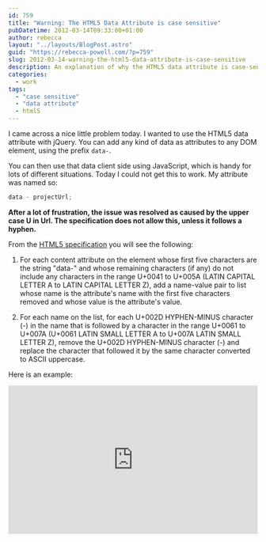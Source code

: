 ```yaml
---
id: 759
title: "Warning: The HTML5 Data Attribute is case sensitive"
pubDatetime: 2012-03-14T09:33:00+01:00
author: rebecca
layout: "../layouts/BlogPost.astro"
guid: "https://rebecca-powell.com/?p=759"
slug: 2012-03-14-warning-the-html5-data-attribute-is-case-sensitive
description: An explanation of why the HTML5 data attribute is case-sensitive, highlighting a specific issue with uppercase letters and providing a solution based on the HTML5 specification.
categories:
  - work
tags:
  - "case sensitive"
  - "data attribute"
  - html5
---
```


I came across a nice little problem today. I wanted to use the HTML5 data attribute with jQuery. You can add any kind of data as attributes to any DOM element, using the prefix `data-`.

You can then use that data client side using JavaScript, which is handy for lots of different situations. Today I could not get this to work. My attribute was named so:

```javascript
data - projectUrl;
```

**After a lot of frustration, the issue was resolved as caused by the upper case U in Url. The specification does not allow this, unless it follows a hyphen.**

From the [HTML5 specification](http://www.w3.org/TR/html5/elements.html#embedding-custom-non-visible-data-with-the-data-attributes) you will see the following:

1. For each content attribute on the element whose first five characters are the string "data-" and whose remaining characters (if any) do not include any characters in the range U+0041 to U+005A (LATIN CAPITAL LETTER A to LATIN CAPITAL LETTER Z), add a name-value pair to list whose name is the attribute's name with the first five characters removed and whose value is the attribute's value.

2. For each name on the list, for each U+002D HYPHEN-MINUS character (-) in the name that is followed by a character in the range U+0061 to U+007A (U+0061 LATIN SMALL LETTER A to U+007A LATIN SMALL LETTER Z), remove the U+002D HYPHEN-MINUS character (-) and replace the character that followed it by the same character converted to ASCII uppercase.

Here is an example:

<iframe style="height: 300px; width: 100%;" src="https://jsfiddle.net/junto/nBCwU/embedded/" frameborder="0" allowfullscreen="allowfullscreen"></iframe>
